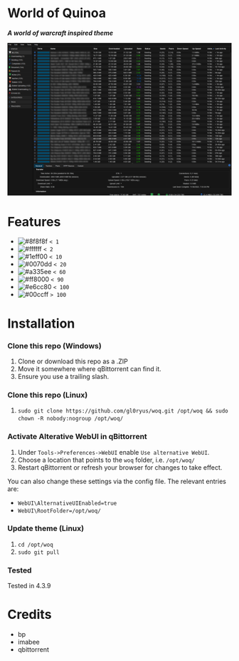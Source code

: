 # World of Quinoa 
**_A world of warcraft inspired theme_**

![p][p]

# Features
- ![#8f8f8f](https://placehold.co/15x15/8f8f8f/8f8f8f.png) `< 1`
- ![#ffffff](https://placehold.co/15x15/ffffff/ffffff.png) `< 2`
- ![#1eff00](https://placehold.co/15x15/1eff00/1eff00.png) `< 10`
- ![#0070dd](https://placehold.co/15x15/0070dd/0070dd.png) `< 20`
- ![#a335ee](https://placehold.co/15x15/a335ee/a335ee.png) `< 60`
- ![#ff8000](https://placehold.co/15x15/ff8000/ff8000.png) `< 90`
- ![#e6cc80](https://placehold.co/15x15/e6cc80/e6cc80.png) `< 100`
- ![#00ccff](https://placehold.co/15x15/00ccff/00ccff.png) `> 100`



# Installation

### Clone this repo (Windows)
1. Clone or download this repo as a .ZIP
2. Move it somewhere where qBittorrent can find it.
3. Ensure you use a trailing slash.

### Clone this repo (Linux)
1. `sudo git clone https://github.com/gl0ryus/woq.git /opt/woq && sudo chown -R nobody:nogroup /opt/woq/`


### Activate Alterative WebUI in qBittorrent
1. Under `Tools->Preferences->WebUI` enable `Use alternative WebUI`.
2. Choose a location that points to the `woq` folder, i.e. `/opt/woq/`
3. Restart qBittorrent or refresh your browser for changes to take effect.

You can also change these settings via the config file. The relevant entries are:

- `WebUI\AlternativeUIEnabled=true`
- `WebUI\RootFolder=/opt/woq/`

### Update theme (Linux)
1. `cd /opt/woq`
2. `sudo git pull`

### Tested
Tested in 4.3.9

# Credits
- bp
- imabee
- qbittorrent

[p]: p.png
